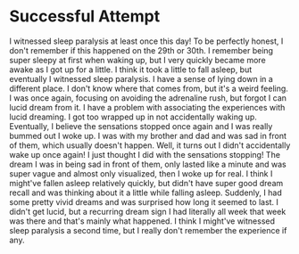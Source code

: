 # Successful Attempt

I witnessed sleep paralysis at least once this day! To be perfectly honest, I don't remember if this happened on the 29th or 30th. I remember being super sleepy at first when waking up, but I very quickly became more awake as I got up for a little. I think it took a little to fall asleep, but eventually I witnessed sleep paralysis. I have a sense of lying down in a different place. I don't know where that comes from, but it's a weird feeling. I was once again, focusing on avoiding the adrenaline rush, but forgot I can lucid dream from it. I have a problem with associating the experiences with lucid dreaming. I got too wrapped up in not accidentally waking up. Eventually, I believe the sensations stopped once again and I was really bummed out I woke up. I was with my brother and dad and was sad in front of them, which usually doesn't happen. Well, it turns out I didn't accidentally wake up once again! I just thought I did with the sensations stopping! The dream I was in being sad in front of them, only lasted like a minute and was super vague and almost only visualized, then I woke up for real. I think I might've fallen asleep relatively quickly, but didn't have super good dream recall and was thinking about it a little while falling asleep. Suddenly, I had some pretty vivid dreams and was surprised how long it seemed to last. I didn't get lucid, but a recurring dream sign I had literally all week that week was there and that's mainly what happened. I think I might've witnessed sleep paralysis a second time, but I really don't remember the experience if any. 
